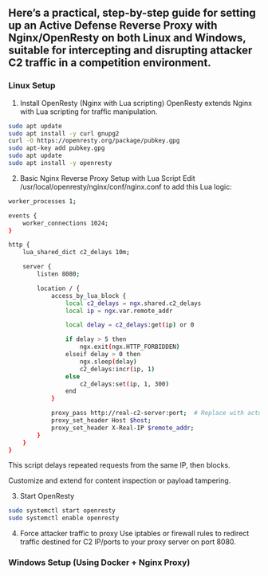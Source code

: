## Here’s a practical, step-by-step guide for setting up an Active Defense Reverse Proxy with Nginx/OpenResty on both Linux and Windows, suitable for intercepting and disrupting attacker C2 traffic in a competition environment.

### Linux Setup
1. Install OpenResty (Nginx with Lua scripting)
OpenResty extends Nginx with Lua scripting for traffic manipulation.

```sh
sudo apt update
sudo apt install -y curl gnupg2
curl -O https://openresty.org/package/pubkey.gpg
sudo apt-key add pubkey.gpg
sudo apt update
sudo apt install -y openresty
```

2. Basic Nginx Reverse Proxy Setup with Lua Script
Edit /usr/local/openresty/nginx/conf/nginx.conf to add this Lua logic:

```sh
worker_processes 1;

events {
    worker_connections 1024;
}

http {
    lua_shared_dict c2_delays 10m;

    server {
        listen 8080;

        location / {
            access_by_lua_block {
                local c2_delays = ngx.shared.c2_delays
                local ip = ngx.var.remote_addr

                local delay = c2_delays:get(ip) or 0

                if delay > 5 then
                    ngx.exit(ngx.HTTP_FORBIDDEN)
                elseif delay > 0 then
                    ngx.sleep(delay)
                    c2_delays:incr(ip, 1)
                else
                    c2_delays:set(ip, 1, 300)
                end
            }

            proxy_pass http://real-c2-server:port;  # Replace with actual C2 endpoint
            proxy_set_header Host $host;
            proxy_set_header X-Real-IP $remote_addr;
        }
    }
}
```
This script delays repeated requests from the same IP, then blocks.

Customize and extend for content inspection or payload tampering.

3. Start OpenResty
   
```sh
sudo systemctl start openresty
sudo systemctl enable openresty
```

4. Force attacker traffic to proxy
Use iptables or firewall rules to redirect traffic destined for C2 IP/ports to your proxy server on port 8080.

### Windows Setup (Using Docker + Nginx Proxy)

